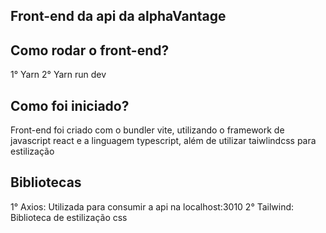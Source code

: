 ## Front-end da api da alphaVantage

## Como rodar o front-end?
1° Yarn
2° Yarn run dev

## Como foi iniciado?
Front-end foi criado com o bundler vite, utilizando o framework de javascript react e a linguagem typescript, além de utilizar taiwlindcss para estilização

## Bibliotecas
1° Axios: Utilizada para consumir a api na localhost:3010
2° Tailwind: Biblioteca de estilização css
